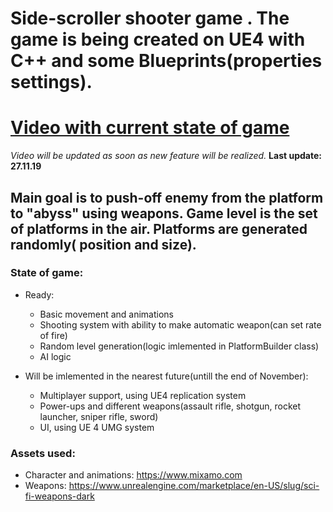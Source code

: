 # Side-scroller shooter game . The game is being created on UE4 with C++ and some Blueprints(properties settings).

# [Video with current state of game](https://drive.google.com/open?id=1_vpVHC_RWn7xk4VV_mTR1R6L21WRFba4)
*Video will be updated as soon as new feature will be realized.*
**Last update: 27.11.19**

## Main goal is to push-off enemy from the platform to "abyss" using weapons. Game level is the set of platforms in the air. Platforms are generated randomly( position and size).



### State of game:
- Ready:
  - Basic movement and animations
  - Shooting system with ability to make automatic weapon(can set rate of fire)
  - Random level generation(logic imlemented in PlatformBuilder class)
  - AI logic

- Will be imlemented in the nearest future(untill the end of November):
  - Multiplayer support, using UE4 replication system
  - Power-ups and different weapons(assault rifle, shotgun, rocket launcher, sniper rifle, sword)
  - UI, using UE 4 UMG system

### Assets used:
- Character and animations: https://www.mixamo.com
- Weapons: https://www.unrealengine.com/marketplace/en-US/slug/sci-fi-weapons-dark
